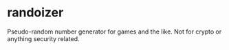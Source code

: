 # randoizer
Pseudo-random number generator for games and the like.  Not for crypto or anything security related.

